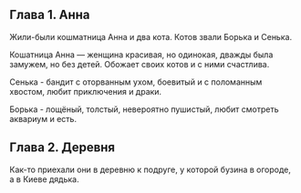 ## Глава 1. Анна
Жили-были кошматница Анна и два кота. Котов звали Борька и Сенька. 

Кошатница Анна — женщина красивая, но одинокая, дважды была замужем, но без детей. Обожает своих котов и с ними счастлива.

Сенька - бандит с оторванным ухом, боевитый и с поломанным хвостом, любит приключения и драки. 

Борька - лощёный, толстый, невероятно пушистый, любит смотреть аквариум и есть. 

## Глава 2. Деревня
Как-то приехали они в деревню к подруге, у которой бузина в огороде, а в Киеве дядька.